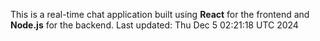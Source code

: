 This is a real-time chat application built using **React** for the frontend and **Node.js** for the backend.
Last updated: Thu Dec  5 02:21:18 UTC 2024
